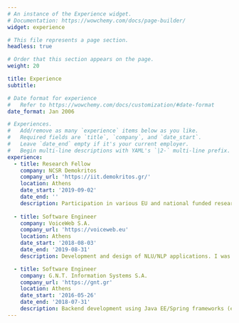```yaml
---
# An instance of the Experience widget.
# Documentation: https://wowchemy.com/docs/page-builder/
widget: experience

# This file represents a page section.
headless: true

# Order that this section appears on the page.
weight: 20

title: Experience
subtitle:

# Date format for experience
#   Refer to https://wowchemy.com/docs/customization/#date-format
date_format: Jan 2006

# Experiences.
#   Add/remove as many `experience` items below as you like.
#   Required fields are `title`, `company`, and `date_start`.
#   Leave `date_end` empty if it's your current employer.
#   Begin multi-line descriptions with YAML's `|2-` multi-line prefix.
experience:
  - title: Research Fellow
    company: NCSR Demokritos
    company_url: 'https://iit.demokritos.gr/'
    location: Athens
    date_start: '2019-09-02'
    date_end: ''
    description: Participation in various EU and national funded research projects in the areas of Deep Learning, Natural Language Processing (e.g. DebateLab, ENIRISST, etc.) and e-infrastructures (e.g. DARE project, FAIR4Fusion, etc.)
        
  - title: Software Engineer
    company: VoiceWeb S.A.
    company_url: 'https://voiceweb.eu'
    location: Athens
    date_start: '2018-08-03'
    date_end: '2019-08-31'
    description: Development and design of NLU/NLP applications. I was responsible for the redesign and imple-mentation of the Dialog Manager and NLI platform products, i.e. new architecture following themicroservices paradigm, new components (e.g. Rule Engine), new RESTful APIs and new UserInterface for the NLI platform.

  - title: Software Engineer
    company: G.N.T. Information Systems S.A.
    company_url: 'https://gnt.gr'
    location: Athens
    date_start: '2016-05-26'
    date_end: '2018-07-31'
    description: Backend development using Java EE/Spring frameworks (e.g. EJB3, Spring Framework, Hibernate,RESTful and SOAP web services), with test-driven approach (JUnit and integration tests). Partici-pated also in UI projects written with Vaadin and Android frameworks.
---
```

